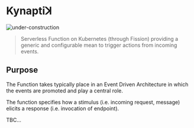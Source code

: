 Kynaptiꓘ
========

![under-construction](https://img.shields.io/badge/%F0%9F%9A%A7-under%20construction-important)

> Serverless Function on Kubernetes (through Fission) providing a generic and configurable mean to trigger actions from incoming events.

## Purpose

The Function takes typically place in an Event Driven Architecture in which the events are promoted and play a central role.

The function specifies how a stimulus (i.e. incoming request, message) elicits a response (i.e. invocation of endpoint).

TBC...
